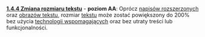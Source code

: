 [**1.4.4 Zmiana rozmiaru tekstu**](https://wcag.lepszyweb.pl/#resize-text) - **poziom AA**: Oprócz <a href="#" data-toggle="tooltip" data-original-title="{{site.data.glossary.napisy_rozszerzone | strip_html | replace: '*', ''}}">napisów rozszerzonych</a> oraz <a href="#" data-toggle="tooltip" data-original-title="{{site.data.glossary.obraz_tekstu | strip_html | replace: '*', ''}}">obrazów tekstu</a>, rozmiar <a href="#" data-toggle="tooltip" data-original-title="{{site.data.glossary.tekst | strip_html | replace: '*', ''}}">tekstu</a> może zostać powiększony do 200% bez użycia <a href="#" data-toggle="tooltip" data-original-title="{{site.data.glossary.technologia_pomocnicza | strip_html | replace: '*', ''}}">technologii wspomagających</a> oraz bez utraty treści lub funkcjonalności.
